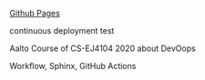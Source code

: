 [Github Pages](https://saugkim.github.io/DevOps/index.html)

continuous deployment test 

Aalto Course of CS-EJ4104 2020 about DevOops
 
Workflow, Sphinx, GitHub Actions
